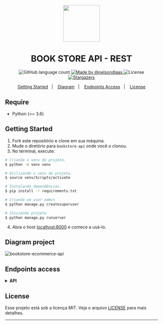 <h1 align="center">
  <img src="https://user-images.githubusercontent.com/40550247/72228004-81071600-3581-11ea-9972-1cbe906001ed.png" width="120px" />
</h1>

<h1 align="center">
  BOOK STORE API - REST
</h1>

<p align="center">
  <img alt="GitHub language count" src="https://img.shields.io/github/languages/count/nelsondiaas/bookstore-api?color=%2304D361">

  <a href="https://github.com/nelsondiaas">
    <img alt="Made by @nelsondiaas" src="https://img.shields.io/badge/made%20by-%40nelsondiaas-%2304D361">
  </a>

  <img alt="License" src="https://img.shields.io/badge/license-MIT-%2304D361">

  <a href="https://github.com/nelsondiaas/bookstore-api/stargazers">
    <img alt="Stargazers" src="https://img.shields.io/github/stars/nelsondiaas/bookstore-api?style=social">
  </a>
</p>

<p align="center">
  <a href="#getting-started">Getting Started</a>&nbsp;&nbsp;&nbsp;|&nbsp;&nbsp;&nbsp;
  <a href="#diagram-project">Diagram</a>&nbsp;&nbsp;&nbsp;|&nbsp;&nbsp;&nbsp;
  <a href="#endpoints-access">Endpoints Access</a>&nbsp;&nbsp;&nbsp;|&nbsp;&nbsp;&nbsp;
  <a href="#license">License</a>
</p>

## Require
 * Python (>= 3.6)

## Getting Started
1. Fork este repositório e clone em sua máquina.
2. Mude o diretório para `bookstore-api` onde você o clonou.
3. No terminal, execute:

``` bash
# Criando o venv do projeto.
$ python -m venv venv

# Utilizando o venv do projeto.
$ source venv/Scripts/activate

# Instalando dependências.
$ pip install -r requirements.txt

# Criando um user admin
$ python manage.py createsuperuser

# Iniciando projeto
$ python manage.py runserver
```
  4. Abra o host [localhost:8000](http://localhost:8000) e comece a usá-lo.

## Diagram project

![bookstore-ecommerce-api](https://user-images.githubusercontent.com/40550247/74076709-c0961600-49f8-11ea-807c-2af80d6307e1.png)

## Endpoints access

<details><summary><b>API</b></summary><blockquote>

<details><summary><b>Tokens</b></summary><blockquote>

#### Allowed methods = [POST]

[POST] http://www.hostname.com/api-token/

##### Sample request

```json
{
    "email": "",
    "password": ""
}
```
##### Sample response

```json
{
    "refresh": "",
    "token": "",
    "id": 1,
    "username": "",
    "email": "",
    "is_staff": false
}
```

[POST] http://www.hostname.com/api-token/refresh/
 
##### Sample request

```json
{
    "refresh": "",
}
```

##### Sample response

```json
{
    "token": "",
}
```

</details>

<details><summary><b>Users</b></summary><blockquote>

#### Allowed methods = [GET, POST, PUT, PATCH, DELETE]

[POST] http://www.hostname.com/users/

##### Sample request

```json
{
    "username": "",
    "email": "",
    "password": "",
    "is_staff": true
}
```

[GET] http://www.hostname.com/users/

##### Sample response

```json
{
    "id": 1,
    "url": "",
    "username": "",
    "email": "",
    "is_staff": true
}
```

</details>

<details><summary><b>Clients</b></summary><blockquote>

#### Allowed methods = [GET, POST, PUT, PATCH, DELETE]

[POST] http://www.hostname.com/clients/

##### Sample request

```json
{
    "name": "",
    "email": "",
    "password": "",
    "phone": "",
    "credit_card": Creditcart(),
    "address": Client()
}
```

[GET] http://www.hostname.com/clients/

##### Sample response

```json
{
    "name": "",
    "email": "",
    "phone": "",
    "credit_card": Creditcart(),
    "address": Client()
}
```

</details>

<details><summary><b>Address</b></summary><blockquote>

#### Allowed methods = [GET, POST, PUT, PATCH, DELETE]

[POST] http://www.hostname.com/address/

##### Sample request

```json
{
    "street": "",
    "suite": "",
    "city": "",
    "zipcode": ""
}
```

[GET] http://www.hostname.com/address/

##### Sample response

```json
{
    "street": "",
    "suite": "",
    "city": "",
    "zipcode": ""
}
```

</details>

<details><summary><b>Managers</b></summary><blockquote>

#### Allowed methods = [GET, POST, PUT, PATCH, DELETE]

[POST] http://www.hostname.com/managers/

##### Sample request

```json
{
    "name": "",
    "email": "",
    "password": "",
    "cpf": "",
    "salary": 0.0
}
```

[GET] http://www.hostname.com/managers/

##### Sample response

```json
{
    "name": "",
    "email": "",
    "cpf": "",
    "salary": 0.0
}
```

</details>

<details><summary><b>Status</b></summary><blockquote>

#### Allowed methods = [GET, POST, PUT, PATCH, DELETE]

[POST] http://www.hostname.com/status/

##### Sample request

```json
{
    "message": ""
}
```

[GET] http://www.hostname.com/status/

##### Sample response

```json
{
    "message": ""
}
```

</details>

<details><summary><b>Genres</b></summary><blockquote>

#### Allowed methods = [GET, POST, PUT, PATCH, DELETE]

[POST] http://www.hostname.com/genres/

##### Sample request

```json
{
    "description": ""
}
```

[GET] http://www.hostname.com/genres/

##### Sample response

```json
{
    "description": ""
}
```

</details>

<details><summary><b>Authors</b></summary><blockquote>

#### Allowed methods = [GET, POST, PUT, PATCH, DELETE]

[POST] http://www.hostname.com/authors/

##### Sample request

```json
{
    "name": "",
    "email": ""
}
```

[GET] http://www.hostname.com/authors/

##### Sample response

```json
{
    "name": "",
    "email": ""
}
```

</details>

<details><summary><b>Books</b></summary><blockquote>

#### Allowed methods = [GET, POST, PUT, PATCH, DELETE]

[POST] http://www.hostname.com/books/

##### Sample request

```json
{
    "title": "",
    "prince": 0,
    "stock": 0,
    "genre": Genre(),
    "image": ""
}
```

[GET] http://www.hostname.com/books/

##### Sample response

```json
{
    "title": "",
    "prince": 0,
    "stock": 0,
    "genre": Genre(),
    "image": ""
}
```

</details>

<details><summary><b>Writes</b></summary><blockquote>

#### Allowed methods = [GET, POST, PUT, PATCH, DELETE]

[POST] http://www.hostname.com/writes/

##### Sample request

```json
{
    "author": Author(),
    "book": Book()
}
```

[GET] http://www.hostname.com/writes/

##### Sample response

```json
{
    "author": Author(),
    "book": Book()
}
```

</details>

<details><summary><b>Creditscards</b></summary><blockquote>

#### Allowed methods = [GET, POST, PUT, PATCH, DELETE]

[POST] http://www.hostname.com/creditscards/

##### Sample request

```json
{
    "owner": "",
    "flag": "",
    "number": "",
    "number_security": ""
}
```

[GET] http://www.hostname.com/creditscards/

##### Sample response

```json
{
    "owner": "",
    "flag": "",
    "number": "",
    "number_security": ""
}
```

</details>

<details><summary><b>Orders</b></summary><blockquote>

#### Allowed methods = [GET, POST, PUT, PATCH, DELETE]

[POST] http://www.hostname.com/orders/

##### Sample request

```json
{
    "client": Client(),
    "manager": Manager(),
    "status": Status(),
    "total": 0.0
}
```

[GET] http://www.hostname.com/orders/

##### Sample response

```json
{
    "client": Client(),
    "manager": Manager(),
    "status": Status(),
    "total": 0.0
}
```

</details>

<details><summary><b>Itemsorders</b></summary><blockquote>

#### Allowed methods = [GET, POST, PUT, PATCH, DELETE]

[POST] http://www.hostname.com/itemsorders/

##### Sample request

```json
{
    "book": Book(),
    "amount": 0,
    "subtotal": 0.0,
    "order": Order()
}
```

[GET] http://www.hostname.com/itemsorders/

##### Sample response

```json
{
    "book": Book(),
    "amount": 0,
    "subtotal": 0.0,
    "order": Order()
}
```

</details>

</details>

## License

Esse projeto está sob a licença MIT. Veja o arquivo [LICENSE](LICENSE.md) para mais detalhes.

---